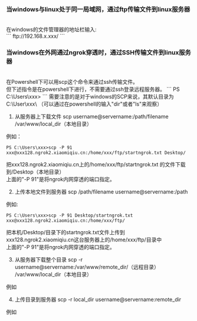 ### 当windows与linux处于同一局域网，通过ftp传输文件到linux服务器
<br>
在windows的文件管理器的地址栏输入:<br>
```
ftp://192.168.x.xxx/
```
<br>

### 当windows在外网通过ngrok穿透时，通过SSH传输文件到linux服务器
<br>
在Powershell下可以用scp这个命令来通过ssh传输文件。<br>
但下述指令是在powershell下进行，不需要通过ssh登录远程服务器。
```
PS C:\Users\xxx>
``` 
需要注意的是对于windows的SCP来说，其默认目录为C:\User\xxx\ （可以通过在powershell的输入"dir"或者"ls"来观察）

1. 从服务器上下载文件
scp username@servername:/path/filename /var/www/local_dir（本地目录）

 例如：
```
PS C:\Users\xxx>scp -P 91 xxx@xxx128.ngrok2.xiaomiqiu.cn:/home/xxx/ftp/startngrok.txt Desktop/
```
 把xxx128.ngrok2.xiaomiqiu.cn上的/home/xxx/ftp/startngrok.txt 的文件下载到/Desktop（本地目录）<br>
 上面的"-P 91"是将ngrok内网穿透的端口指定。


2. 上传本地文件到服务器
scp /path/filename username@servername:/path   

 例如:
```
PS C:\Users\xxx>scp -P 91 Desktop/startngrok.txt xxx@xxx128.ngrok2.xiaomiqiu.cn:/home/xxx/ftp/
```
 把本机/Desktop/目录下的startngrok.txt文件上传到xxx128.ngrok2.xiaomiqiu.cn这台服务器上的/home/xxx/ftp/目录中<br>
 上面的"-P 91"是将ngrok内网穿透的端口指定。
 

3. 从服务器下载整个目录
scp -r username@servername:/var/www/remote_dir/（远程目录） /var/www/local_dir（本地目录）<br>

 例如

4. 上传目录到服务器
scp  -r local_dir username@servername:remote_dir<br>

 例如
  
